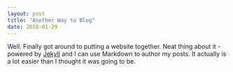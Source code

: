 ```yaml
---
layout: post
title: "Another Way to Blog"
date: 2018-01-29
---
```


Well. Finally got around to putting a website together. Neat thing about it - powered by [Jekyll](http://jekyllrb.com) and I can use Markdown to author my posts. It actually is a lot easier than I thought it was going to be.
